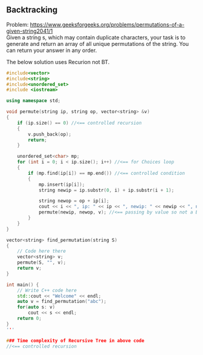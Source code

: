 ## Backtracking

Problem: 
https://www.geeksforgeeks.org/problems/permutations-of-a-given-string2041/1<br>
Given a string s, which may contain duplicate characters, your task is to generate and return an array of all unique permutations of the string. You can return your answer in any order.

The below solution uses Recurion not BT.
```c++
#include<vector>
#include<string>
#include<unordered_set>
#include <iostream>

using namespace std;

void permute(string ip, string op, vector<string> &v)
{
    if (ip.size() == 0) //<== controlled recursion
    {
        v.push_back(op);
        return;
    }

    unordered_set<char> mp;
    for (int i = 0; i < ip.size(); i++) //<== for Choices loop
    {
        if (mp.find(ip[i]) == mp.end()) //<== controlled condition
        {
            mp.insert(ip[i]);
            string newip = ip.substr(0, i) + ip.substr(i + 1);

            string newop = op + ip[i];
            cout << i << ", ip: " << ip << ", newip: " << newip << ", newop: " << newop << endl;
            permute(newip, newop, v); //<== passing by value so not a BackTracking solution; if we pass ip as reference and not use op, it will turn into a BT solution
        }
    }
}

vector<string> find_permutation(string S)
{
    // Code here there
    vector<string> v;
    permute(S, "", v);
    return v;
}

int main() {
    // Write C++ code here
    std::cout << "Welcome" << endl;
    auto v = find_permutation("abc");
    for(auto s: v)
        cout << s << endl;
    return 0;
}
'''

### Time complexity of Recursive Tree in above code
//<== controlled recursion
